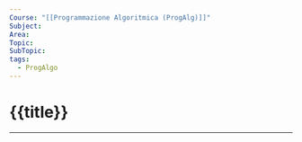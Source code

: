 ```yaml
---
Course: "[[Programmazione Algoritmica (ProgAlg)]]"
Subject: 
Area: 
Topic: 
SubTopic: 
tags:
  - ProgAlgo
---
```


# {{title}}
---

